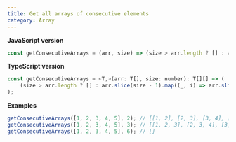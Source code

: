 ```yaml
---
title: Get all arrays of consecutive elements
category: Array
---
```


**JavaScript version**

```js
const getConsecutiveArrays = (arr, size) => (size > arr.length ? [] : arr.slice(size - 1).map((_, i) => arr.slice(i, size + i)));
```

**TypeScript version**

```js
const getConsecutiveArrays = <T,>(arr: T[], size: number): T[][] => (
    (size > arr.length ? [] : arr.slice(size - 1).map((_, i) => arr.slice(i, size + i)))
);
```

**Examples**

```js
getConsecutiveArrays([1, 2, 3, 4, 5], 2); // [[1, 2], [2, 3], [3, 4], [4, 5]]
getConsecutiveArrays([1, 2, 3, 4, 5], 3); // [[1, 2, 3], [2, 3, 4], [3, 4, 5]]
getConsecutiveArrays([1, 2, 3, 4, 5], 6); // []
```

